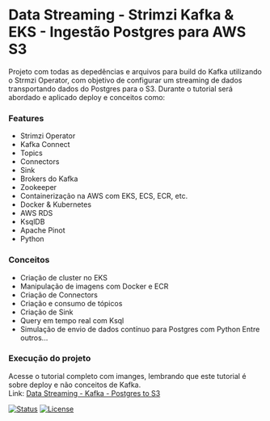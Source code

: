Data Streaming - Strimzi Kafka & EKS - Ingestão Postgres para AWS S3
=================
Projeto com todas as depedências e arquivos para build do Kafka utilizando o Strmzi Operator, com objetivo de configurar um streaming de dados transportando dados do Postgres para o S3. Durante o tutorial será abordado e aplicado deploy e conceitos como:
### Features ###
- Strimzi Operator
- Kafka Connect 
- Topics
- Connectors
- Sink
- Brokers do Kafka
- Zookeeper 
- Containerização na AWS com EKS, ECS, ECR, etc. 
- Docker & Kubernetes
- AWS RDS
- KsqlDB
- Apache Pinot
- Python

### Conceitos ###
- Criação de cluster no EKS
- Manipulação de imagens com Docker e ECR
- Criação de Connectors
- Criação e consumo de tópicos
- Criação de Sink
- Query em tempo real com Ksql
- Simulação de envio de dados contínuo para Postgres com Python
Entre outros...

### Execução do projeto ###
Acesse o tutorial completo com imanges, lembrando que este tutorial é sobre deploy e não conceitos de Kafka.  
Link: [Data Streaming - Kafka - Postgres to S3](./Data_Streaming_-_Strimzi_Kafka__EKS_-_Ingesto_Postgres_para_AWS_S3.pdf)  
  
[![Status](https://img.shields.io/badge/status-active-success.svg)]()
[![License](https://img.shields.io/badge/license-MIT-blue.svg)](/LICENSE)

